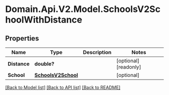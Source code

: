 # Domain.Api.V2.Model.SchoolsV2SchoolWithDistance
## Properties

Name | Type | Description | Notes
------------ | ------------- | ------------- | -------------
**Distance** | **double?** |  | [optional] [readonly] 
**School** | [**SchoolsV2School**](SchoolsV2School.md) |  | [optional] 

[[Back to Model list]](../README.md#documentation-for-models) [[Back to API list]](../README.md#documentation-for-api-endpoints) [[Back to README]](../README.md)

